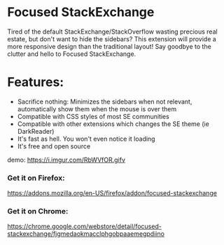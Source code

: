 # Focused StackExchange
Tired of the default StackExchange/StackOverflow wasting precious real estate, but don't want to hide the sidebars? This extension will provide a more responsive design than the traditional layout! Say goodbye to the clutter and hello to Focused StackExchange.

# Features:
- Sacrifice nothing: Minimizes the sidebars when not relevant, automatically show them when the mouse is over them
- Compatible with CSS styles of most SE communities
- Compatible with other extensions which changes the SE theme (ie DarkReader)
- It's fast as hell. You won't even notice it loading
- It's free and open source

demo:
https://i.imgur.com/RbWVfOR.gifv

### Get it on Firefox: 
https://addons.mozilla.org/en-US/firefox/addon/focused-stackexchange

### Get it on Chrome: 
https://chrome.google.com/webstore/detail/focused-stackexchange/fjgmedaokmacclphgobpaaemegpdiino
